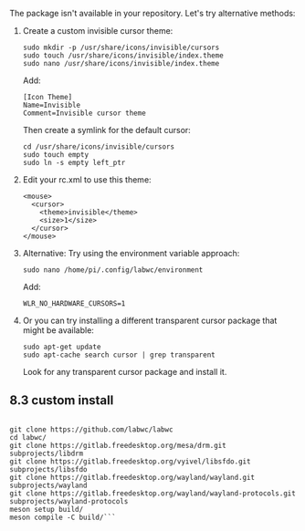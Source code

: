 
The package isn't available in your repository. Let's try alternative methods:

1. Create a custom invisible cursor theme:
   ```
   sudo mkdir -p /usr/share/icons/invisible/cursors
   sudo touch /usr/share/icons/invisible/index.theme
   sudo nano /usr/share/icons/invisible/index.theme
   ```

   Add:
   ```
   [Icon Theme]
   Name=Invisible
   Comment=Invisible cursor theme
   ```

   Then create a symlink for the default cursor:
   ```
   cd /usr/share/icons/invisible/cursors
   sudo touch empty
   sudo ln -s empty left_ptr
   ```

2. Edit your rc.xml to use this theme:
   ```
   <mouse>
     <cursor>
       <theme>invisible</theme>
       <size>1</size>
     </cursor>
   </mouse>
   ```

3. Alternative: Try using the environment variable approach:
   ```
   sudo nano /home/pi/.config/labwc/environment
   ```

   Add:
   ```
   WLR_NO_HARDWARE_CURSORS=1
   ```

4. Or you can try installing a different transparent cursor package that might be available:
   ```
   sudo apt-get update
   sudo apt-cache search cursor | grep transparent
   ```

   Look for any transparent cursor package and install it.


## 8.3 custom install
```sudo apt install hwdata libgbm-dev libdisplay-info-dev libseat-dev libinput-dev libpango1.0-dev libpangocairo-1.0-0 libcairo2-dev libglib2.0-dev libpixman-1-dev libxkbcommon-dev liblcms2-dev libxcb-xinput-dev libxcb-errors-dev libxcb-render-util0-dev libxcb-present-dev libxcb-res0-dev libxcb-dri3-dev libxcb-ewmh-dev libxcb-icccm4-dev libxcb-composite0-dev cmake libxml2-dev libliftoff-dev

git clone https://github.com/labwc/labwc
cd labwc/
git clone https://gitlab.freedesktop.org/mesa/drm.git subprojects/libdrm
git clone https://gitlab.freedesktop.org/vyivel/libsfdo.git subprojects/libsfdo
git clone https://gitlab.freedesktop.org/wayland/wayland.git subprojects/wayland
git clone https://gitlab.freedesktop.org/wayland/wayland-protocols.git subprojects/wayland-protocols
meson setup build/
meson compile -C build/```